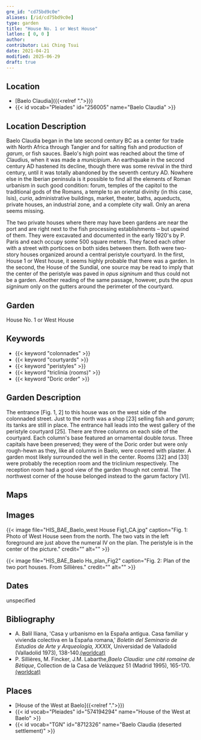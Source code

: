 ```yaml
---
gre_id: "cd75bd9c0e"
aliases: [/id/cd75bd9c0e]
type: garden
title: "House No. 1 or West House"
latlon: [ 0, 0 ]
author:
contributor: Lai Ching Tsui
date: 2021-04-21
modified: 2025-06-29
draft: true
---
```


## Location

- [Baelo Claudia]({{<relref ".">}})
- {{< id vocab="Pleiades" id="256005" name="Baelo Claudia" >}}

## Location Description

Baelo Claudia began in the late second century BC as a center for trade with North Africa through Tangier and for salting fish and production of *garum*, or fish sauces. Baelo's high point was reached about the time of Claudius, when it was made a *municipium*. An earthquake in the second century AD hastened its decline, though there was some revival in the third century, until it was totally abandoned by the seventh century AD.  Nowhere else in the Iberian peninsula is it possible to find all the elements of Roman urbanism in such good condition: forum, temples of the capitol to the traditional gods of the Romans, a temple to an oriental divinity (in this case, Isis), *curia*, administrative buildings, market, theater, baths, aqueducts, private houses, an industrial zone, and a complete city wall.  Only an arena seems missing.

The two private houses where there may have been gardens are near the port and are right next to the fish processing establishments – but upwind of them.  They were excavated and documented in the early 1920's by P. Paris and each occupy some 500 square meters. They faced each other with a street with porticoes on both sides between them.  Both were two-story houses organized around a central peristyle courtyard. In the first, House 1 or West house, it seems highly probable that there was a garden.  In the second, the House of the Sundial, one source may be read to imply that the center of the peristyle was paved in *opus signinum* and thus could not be a garden. Another reading of the same passage, however, puts the *opus signinum* only on the gutters around the perimeter of the courtyard.
## Garden

House No. 1 or West House

## Keywords

- {{< keyword "colonnades" >}}
- {{< keyword "courtyards" >}}
- {{< keyword "peristyles" >}}
- {{< keyword "triclinia (rooms)" >}}
- {{< keyword "Doric order" >}}

## Garden Description

The entrance [Fig. 1, 2] to this house was on the west side of the colonnaded street.  Just to the north was a shop [23] selling fish and *garum*; its tanks are still in place. The entrance hall leads into the west gallery of the peristyle courtyard [25]. There are three columns on each side of the courtyard. Each column's base featured an ornamental double *torus*.  Three capitals have been preserved; they were of the Doric order but were only rough-hewn as they, like all columns in Baelo, were covered with plaster. A garden most likely surrounded the well in the center.  Rooms [32] and [33] were probably the reception room and the triclinium respectively. The reception room had a good view of the garden though not central.  The northwest corner of the house belonged instead to the garum factory [VI].

## Maps

<!-- ## Plans -->

## Images

{{< image file="HIS_BAE_Baelo_west House Fig1_CA.jpg" caption="Fig. 1: Photo of West House seen from the north. The two vats in the left foreground are just above the numeral IV on the plan.  The peristyle is in the center of the picture." credit="" alt="" >}}

{{< image file="HIS_BAE_Baelo Hs_plan_Fig2" caption="Fig. 2: Plan of the two port houses. From Sillières." credit="" alt="" >}}

## Dates

unspecified

## Bibliography

* A. Balil Iliana, 'Casa y urbanismo en la España antigua. Casa familiar y vivienda colectiva en la España romana,' *Boletín del Seminario de Estudios de Arte y Arqueología, XXXIX*, Universidad de Valladolid (Valladolid 1973), 138-140.[(worldcat)](https://search.worldcat.org/title/7243478)
* P. Sillières, M. Fincker, J.M. Labarthe,*Baelo Claudia: une cité romaine de Bètique*, Collection de la Casa de Velázquez 51 (Madrid 1995), 165-170.[(worldcat)](https://search.worldcat.org/title/431871350)

## Places

- [House of the West at Baelo]{{<relref ".">}})
- {{< id vocab="Pleiades" id="574194294" name="House of the West at Baelo" >}}
- {{< id vocab="TGN" id="8712326" name="Baelo Claudia (deserted settlement)" >}}

